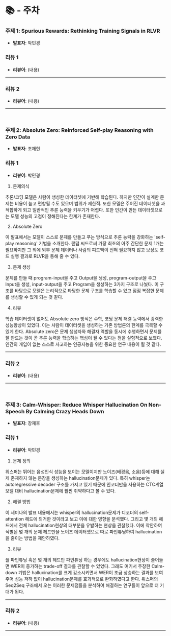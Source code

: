 # 📚 - 주차

### 주제 1: Spurious Rewards: Rethinking Training Signals in RLVR
- **발표자**: 박민경

### 리뷰 1
- **리뷰어**: 
(내용)

---

### 리뷰 2
- **리뷰어**: 
(내용)

---

<br>

### 주제 2: Absolute Zero: Reinforced Self-play Reasoning with Zero Data
- **발표자**: 조재현

### 리뷰 1
- **리뷰어**: 박민경

1. 문제의식

추론/코딩 모델은 사람이 생성한 데이터셋에 기반해 학습된다. 하지만 인간이 설계한 문제는 비용이 높고 편향될 수도 있으며 범위가 제한적. 또한 모델은 주어진 데이터셋을 과적합하게 되고 일반적인 추론 능력을 키우기가 어렵다. 또한 인간이 만든 데이터셋으로는 모델 성능의 고점이 정해진다는 한계가 존재한다.

2. Absolute Zero

이 발표에서는 모델이 스스로 문제를 만들고 푸는 방식으로 추론 능력을 강화하는 'self-play reasoning' 기법을 소개한다. 랜덤 씨드로써 가장 최초의 아주 간단한 문제 1개는 필요하지만 그 외에 외부 문제 데이터나 사람의 피드백이 전혀 필요하지 않고 보상도 코드 실행 결과로 RLVR을 통해 줄 수 있다. 

3. 문제 생성

문제를 만들 때 program-input을 주고 Output을 생성, program-output을 주고 Input을 생성, input-output을 주고 Program을 생성하는 3가지 구조로 나눴다. 이 구조를 바탕으로 모델은 논리적으로 타당한 문제 구조를 학습할 수 있고 점점 복잡한 문제를 생성할 수 있게 되는 것 같다.

4. 리뷰

학습 데이터셋이 없어도 Absolute zero 방식은 수학, 코딩 문제 해결 능력에서 강력한 성능향상이 있었다. 이는 사람이 데이터셋을 생성하는 기존 방법론의 한계를 극복할 수 있게 한다. Absolute zero은 문제 생성자와 해결자 역할을 동시에 수행하면서 문제를 잘 만드는 것이 곧 추론 능력을 학습하는 핵심이 될 수 있다는 점을 실험적으로 보였다. 인간의 개입이 없는 스스로 사고하는 인공지능을 위한 중요한 연구 내용이 될 것 같다.

---

### 리뷰 2
- **리뷰어**: 
(내용)

---

<br>

### 주제 3: Calm-Whisper: Reduce Whisper Hallucination On Non-Speech By Calming Crazy Heads Down
- **발표자**: 장재후

### 리뷰 1
- **리뷰어**: 박민경

1. 문제 정의

위스퍼는 뛰어는 음성인식 성능을 보이는 모델이지만 노이즈(배경음, 소음)등에 대해 실제 존재하지 않는 문장을 생성하는 hallucination문제가 있다. 특히 whisper는 autoregressive decoder 구조를 가지고 있기 때문에 인코더만을 사용하는 CTC계열 모델 대비 hallucination문제에 훨씬 취약하다고 볼 수 있다.

2. 해결 방법

이 세미나의 발표 내용에서는 whisper의 hallucination문제가 디코더의 self-attention 헤드에 의거한 것이라고 보고 이에 대한 영향을 분석했다. 그리고 몇 개의 헤드에서 전체 hallucination현상의 대부분을 유발하는 현상을 관찰했다. 이에 착안하여 식별된 몇 개의 문제 헤드만을 노이즈 데이터셋으로 따로 파인튜닝하여 hallucination을 줄이는 방법을 제안하였다.

3. 리뷰

풀 파인튜닝 혹은 몇 개의 헤드만 파인튜닝 하는 경우에도 hallucination현상이 줄어들면 WER이 증가하는 trade-off 결과를 관찰할 수 있었다. 그래도 여기서 주장한 Calm-down 기법은 hallucination를 크게 감소시키면서 WER이 조금 상승하는 결과를 보여주어 성능 저하 없이 hallucination문제를 효과적으로 완화하였다고 한다. 위스퍼의 Seq2Seq 구조에서 오는 이러한 문제점들을 분석하여 해결하는 연구들이 앞으로 더 기대가 된다.

---

### 리뷰 2
- **리뷰어**: 
(내용)

---